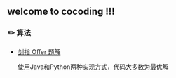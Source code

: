 ## welcome to cocoding !!!


### :pencil2: 算法

- [剑指 Offer 题解](https://github.com/cocodingMa/Java-core/blob/master/notes/algorithm/%E5%89%91%E6%8C%87offer.md)

  使用Java和Python两种实现方式，代码大多数为最优解


